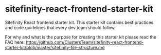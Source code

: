 # sitefinity-react-frontend-starter-kit
Sitefinity React frontend starter kit. This starter kit contains best practices and code guidelines that every dev team should follow.

For why and what is the purpose for creating this starter kit please read the FAQ here: 
https://github.com/ClustersTeam/sitefinity-react-frontend-starter-kit/blob/master/sitefinity-file-structure.md
      
